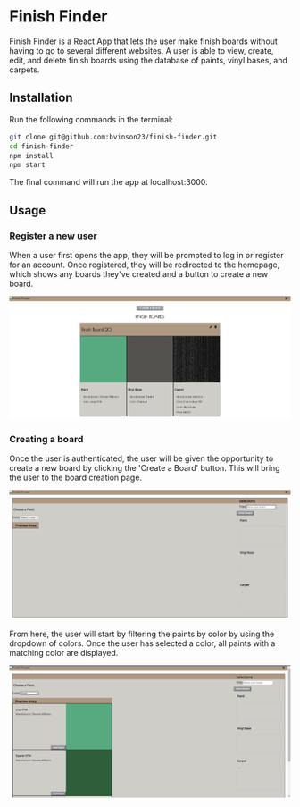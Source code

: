 # Finish Finder

Finish Finder is a React App that lets the user make finish boards without having to go to several different websites. A user is able to view, create, edit, and delete finish boards using the database of paints, vinyl bases, and carpets.

## Installation

Run the following commands in the terminal:

```bash
git clone git@github.com:bvinson23/finish-finder.git
cd finish-finder
npm install
npm start
```

The final command will run the app at localhost:3000.
## Usage

### Register a new user

When a user first opens the app, they will be prompted to log in or register for an account. Once registered, they will be redirected to the homepage, which shows any boards they've created and a button to create a new board.

![Homepage image](/src/images/homepage.png)

### Creating a board

Once the user is authenticated, the user will be given the opportunity to create a new board by clicking the 'Create a Board' button. This will bring the user to the board creation page.

![Boardform](/src/images/boardform.png)

From here, the user will start by filtering the paints by color by using the dropdown of colors. Once the user has selected a color, all paints with a matching color are displayed.

![Color Selection](/src/images/colorselection.png)